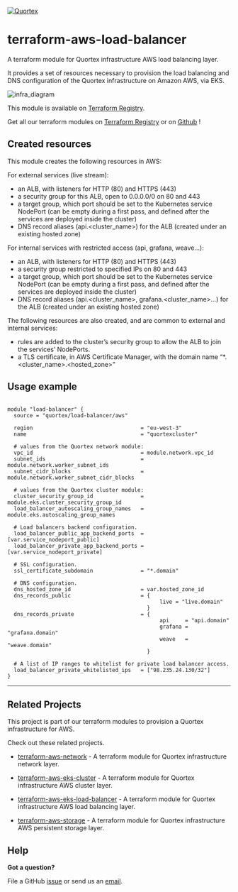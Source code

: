[![Quortex][logo]](https://quortex.io)

# terraform-aws-load-balancer

A terraform module for Quortex infrastructure AWS load balancing layer.

It provides a set of resources necessary to provision the load balancing and DNS configuration of the Quortex infrastructure on Amazon AWS, via EKS.

![infra_diagram]

This module is available on [Terraform Registry][registry_tf_aws-eks_load_balancer].

Get all our terraform modules on [Terraform Registry][registry_tf_modules] or on [Github][github_tf_modules] !

## Created resources

This module creates the following resources in AWS:

For external services (live stream):
- an ALB, with listeners for HTTP (80) and HTTPS (443)
- a security group for this ALB, open to 0.0.0.0/0 on 80 and 443
- a target group, which port should be set to the Kubernetes service NodePort (can be empty during a first pass, and defined after the services are deployed inside the cluster)
- DNS record aliases (api.<cluster_name>) for the ALB (created under an existing hosted zone)

For internal services with restricted access (api, grafana, weave…):
- an ALB, with listeners for HTTP (80) and HTTPS (443)
- a security group restricted to specified IPs on 80 and 443
- a target group, which port should be set to the Kubernetes service NodePort (can be empty during a first pass, and defined after the services are deployed inside the cluster)
- DNS record aliases (api.<cluster_name>, grafana.<cluster_name>...) for the ALB (created under an existing hosted zone)

The following resources are also created, and are common to external and internal services:
- rules are added to the cluster’s security group to allow the ALB to join the services’ NodePorts.
- a TLS certificate, in AWS Certificate Manager, with the domain name “*.<cluster_name>.<hosted_zone>”


## Usage example

```

module "load-balancer" {
  source = "quortex/load-balancer/aws"
  
  region                                  = "eu-west-3"
  name                                    = "quortexcluster"

  # values from the Quortex network module:
  vpc_id                                  = module.network.vpc_id
  subnet_ids                              = module.network.worker_subnet_ids
  subnet_cidr_blocks                      = module.network.worker_subnet_cidr_blocks

  # values from the Quortex cluster module:
  cluster_security_group_id               = module.eks.cluster_security_group_id
  load_balancer_autoscaling_group_names   = module.eks.autoscaling_group_names

  # Load balancers backend configuration.
  load_balancer_public_app_backend_ports  = [var.service_nodeport_public]
  load_balancer_private_app_backend_ports = [var.service_nodeport_private]

  # SSL configuration.
  ssl_certificate_subdomain               = "*.domain"
    
  # DNS configuration.
  dns_hosted_zone_id                      = var.hosted_zone_id
  dns_records_public                      = { 
                                                live = "live.domain" 
                                            }
  dns_records_private                     = {
                                                api     = "api.domain"
                                                grafana = "grafana.domain"
                                                weave   = "weave.domain"
                                            }

  # A list of IP ranges to whitelist for private load balancer access.
  load_balancer_private_whitelisted_ips   = ["98.235.24.130/32"]
}

```

---

## Related Projects

This project is part of our terraform modules to provision a Quortex infrastructure for AWS.

Check out these related projects.

- [terraform-aws-network][registry_tf_aws-eks_network] - A terraform module for Quortex infrastructure network layer.

- [terraform-aws-eks-cluster][registry_tf_aws-eks_cluster] - A terraform module for Quortex infrastructure AWS cluster layer.

- [terraform-aws-eks-load-balancer][registry_tf_aws-eks_load_balancer] - A terraform module for Quortex infrastructure AWS load balancing layer.

- [terraform-aws-storage][registry_tf_aws-eks_storage] - A terraform module for Quortex infrastructure AWS persistent storage layer.

## Help

**Got a question?**

File a GitHub [issue](https://github.com/quortex/terraform-aws-load-balancer/issues) or send us an [email][email].


  [logo]: https://storage.googleapis.com/quortex-assets/logo.webp
  [infra_diagram]: https://storage.googleapis.com/quortex-assets/infra_aws_001.jpg

  [email]: mailto:info@quortex.io

  [registry_tf_modules]: https://registry.terraform.io/modules/quortex
  [registry_tf_aws-eks_network]: https://registry.terraform.io/modules/quortex/network/aws
  [registry_tf_aws-eks_cluster]: https://registry.terraform.io/modules/quortex/eks-cluster/aws
  [registry_tf_aws-eks_load_balancer]: https://registry.terraform.io/modules/quortex/load-balancer/aws
  [registry_tf_aws-eks_storage]: https://registry.terraform.io/modules/quortex/storage/aws
  [github_tf_modules]: https://github.com/quortex?q=terraform-
